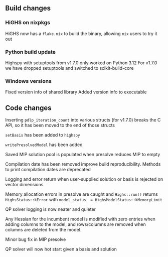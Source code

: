 ## Build changes

### HiGHS on nixpkgs

HiGHS now has a `flake.nix` to build the binary, allowing `nix` users to try it out

### Python build update

Highspy with setuptools from v1.7.0 only worked on Python 3.12
For v1.7.0 we have dropped setuptools and switched to scikit-build-core

### Windows versions

Fixed version info of shared library
Added version info to executable

## Code changes

Inserting `pdlp_iteration_count` into various structs (for v1.7.0) breaks the C API, so it has been moved to the end of those structs

`setBasis` has been added to `highspy`

`writePresolvedModel` has been added

Saved MIP solution pool is populated when presolve reduces MIP to empty

Compilation date has been removed improve build reproducibility. Methods to print compilation dates are deprecated

Logging and error return when user-supplied solution or basis is rejected on vector dimensions

Memory allocation errors in presolve are caught and `Highs::run()` returns `HighsStatus::kError` with `model_status_ = HighsModelStatus::kMemoryLimit`

QP solver logging is now neater and quieter

Any Hessian for the incumbent model is modified with zero entries when adding columns to the model, and rows/columns are removed when columns are deleted from the model.

Minor bug fix in MIP presolve

QP solver will now hot start given a basis and solution


